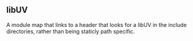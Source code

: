 ## libUV

A module map that links to a header that looks for a libUV in the include
directories, rather than being staticly path specific.
